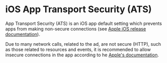 # iOS App Transport Security (ATS)

App Transport Security (ATS) is an iOS app default setting which prevents apps from making non-secure connections (see [Apple iOS release documentation](https://developer.apple.com/library/content/releasenotes/General/WhatsNewIniOS/Articles/iOS9.html)). 

Due to many network calls, related to the ad, are not secure (HTTP), such as those related to resources and events, it is recommended to allow insecure connections in the app according to he [Apple's documentation](https://developer.apple.com/documentation/bundleresources/information_property_list/nsapptransportsecurity).


